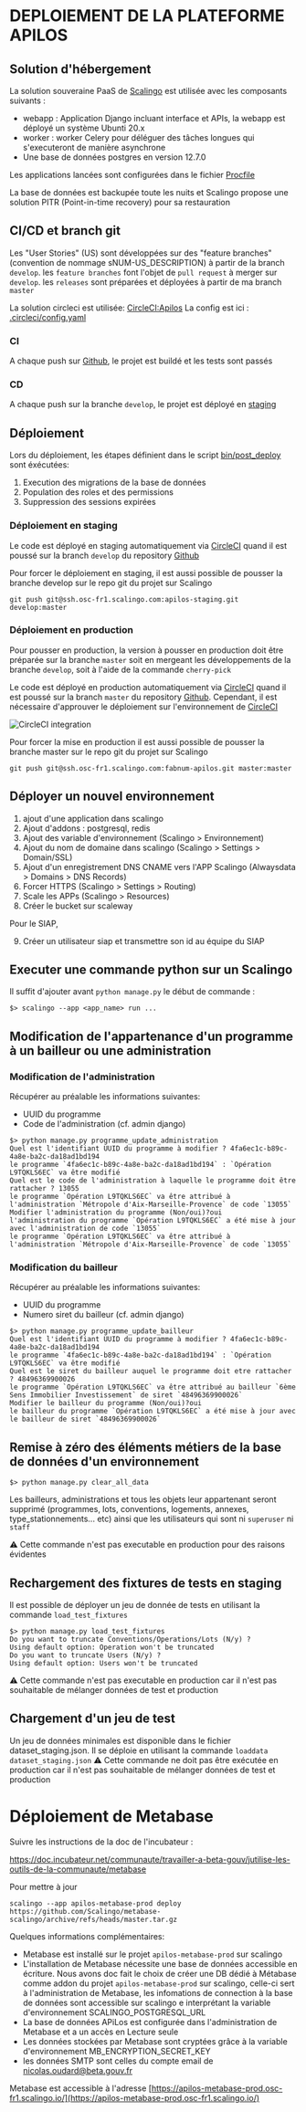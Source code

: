 # DEPLOIEMENT DE LA PLATEFORME APILOS

## Solution d'hébergement

La solution souveraine PaaS de [Scalingo](https://dashboard.scalingo.com/apps/osc-fr1/fabnum-apilos) est utilisée avec les composants suivants :
* webapp : Application Django incluant interface et APIs, la webapp est déployé un système Ubunti 20.x
* worker : worker Celery pour déléguer des tâches longues qui s'executeront de manière asynchrone
* Une base de données postgres en version 12.7.0

Les applications lancées sont configurées dans le fichier [Procfile](Procfile)

La base de données est backupée toute les nuits et Scalingo propose une solution PITR (Point-in-time recovery) pour sa restauration

## CI/CD et branch git

Les "User Stories" (US) sont développées sur des "feature branches" (convention de nommage sNUM-US_DESCRIPTION) à partir de la branch `develop`.
les `feature branches` font l'objet de `pull request` à merger sur `develop`.
les `releases` sont préparées et déployées à partir de ma branch `master`

La solution circleci est utilisée: [CircleCI:Apilos](https://app.circleci.com/pipelines/github/MTES-MCT/apilos?filter=all)
La config est ici : [.circleci/config.yaml](.circleci/config.yaml)

### CI

A chaque push sur [Github](https://github.com/MTES-MCT/apilos), le projet est buildé et les tests sont passés

### CD

A chaque push sur la branche `develop`, le projet est déployé en [staging](https://staging.apilos.incubateur.net/)

## Déploiement

Lors du déploiement, les étapes définient dans le script [bin/post_deploy](bin/post_deploy) sont éxécutées:

1. Execution des migrations de la base de données
2. Population des roles et des permissions
3. Suppression des sessions expirées

### Déploiement en staging

Le code est déployé en staging automatiquement via [CircleCI](https://app.circleci.com/pipelines/github/MTES-MCT/apilos) quand il est poussé sur la branch `develop` du repository [Github](https://github.com/MTES-MCT/apilos)

Pour forcer le déploiement en staging, il est aussi possible de pousser la branche develop sur le repo git du projet sur Scalingo

```git push git@ssh.osc-fr1.scalingo.com:apilos-staging.git develop:master```

### Déploiement en production

Pour pousser en production, la version à pousser en production doit être préparée sur la branche `master` soit en mergeant les développements de la branche `develop`, soit à l'aide de la commande `cherry-pick`

Le code est déployé en production automatiquement via [CircleCI](https://app.circleci.com/pipelines/github/MTES-MCT/apilos) quand il est poussé sur la branch `master` du repository [Github](https://github.com/MTES-MCT/apilos). Cependant, il est nécessaire d'approuver le déploiement sur l'environnement de [CircleCI](https://app.circleci.com/pipelines/github/MTES-MCT/apilos)

![CircleCI integration](static/img/circleci.png)

Pour forcer la mise en production il est aussi possible de pousser la branche master sur le repo git du projet sur Scalingo

```git push git@ssh.osc-fr1.scalingo.com:fabnum-apilos.git master:master```

## Déployer un nouvel environnement

1. ajout d'une application dans scalingo
1. Ajout d'addons : postgresql, redis
1. Ajout des variable d'environnement (Scalingo > Environnement)
1. Ajout du nom de domaine dans scalingo (Scalingo > Settings > Domain/SSL)
1. Ajout d'un enregistrement DNS CNAME vers l'APP Scalingo (Alwaysdata > Domains > DNS Records)
1. Forcer HTTPS (Scalingo > Settings > Routing)
1. Scale les APPs (Scalingo > Resources)
1. Créer le bucket sur scaleway

Pour le SIAP,

9. Créer un utilisateur siap et transmettre son id au équipe du SIAP

## Executer une commande python sur un Scalingo

Il suffit d'ajouter avant `python manage.py` le début de commande :

```
$> scalingo --app <app_name> run ...
```

## Modification de l'appartenance d'un programme à un bailleur ou une administration

### Modification de l'administration

Récupérer au préalable les informations suivantes:
* UUID du programme
* Code de l'administration (cf. admin django)

```
$> python manage.py programme_update_administration
Quel est l'identifiant UUID du programme à modifier ? 4fa6ec1c-b89c-4a8e-ba2c-da18ad1bd194
le programme `4fa6ec1c-b89c-4a8e-ba2c-da18ad1bd194` : `Opération L9TQKLS6EC` va être modifié
Quel est le code de l'administration à laquelle le programme doit être rattacher ? 13055
le programme `Opération L9TQKLS6EC` va être attribué à l'administration `Métropole d'Aix-Marseille-Provence` de code `13055`
Modifier l'administration du programme (Non/oui)?oui
l'administration du programme `Opération L9TQKLS6EC` a été mise à jour avec l'administration de code `13055`
le programme `Opération L9TQKLS6EC` va être attribué à l'administration `Métropole d'Aix-Marseille-Provence` de code `13055`
```

### Modification du bailleur

Récupérer au préalable les informations suivantes:
* UUID du programme
* Numero siret du bailleur (cf. admin django)

```
$> python manage.py programme_update_bailleur
Quel est l'identifiant UUID du programme à modifier ? 4fa6ec1c-b89c-4a8e-ba2c-da18ad1bd194
le programme `4fa6ec1c-b89c-4a8e-ba2c-da18ad1bd194` : `Opération L9TQKLS6EC` va être modifié
Quel est le siret du bailleur auquel le programme doit etre rattacher ? 48496369900026
le programme `Opération L9TQKLS6EC` va être attribué au bailleur `6ème Sens Immobilier Investissement` de siret `48496369900026`
Modifier le bailleur du programme (Non/oui)?oui
le bailleur du programme `Opération L9TQKLS6EC` a été mise à jour avec le bailleur de siret `48496369900026`
```

## Remise à zéro des éléments métiers de la base de données d'un environnement

```
$> python manage.py clear_all_data
```

Les bailleurs, administrations et tous les objets leur appartenant seront supprimé (programmes, lots, conventions, logements, annexes, type_stationnements... etc)
ainsi que les utilisateurs qui sont ni `superuser` ni `staff`

⚠️ Cette commande n'est pas executable en production pour des raisons évidentes

## Rechargement des fixtures de tests en staging

Il est possible de déployer un jeu de donnée de tests en utilisant la commande `load_test_fixtures`

```
$> python manage.py load_test_fixtures
Do you want to truncate Conventions/Operations/Lots (N/y) ?
Using default option: Operation won't be truncated
Do you want to truncate Users (N/y) ?
Using default option: Users won't be truncated
```

⚠️ Cette commande n'est pas executable en production car il n'est pas souhaitable de mélanger données de test et production

## Chargement d'un jeu de test

Un jeu de données minimales est disponible dans le fichier dataset_staging.json. Il se déploie en utilisant la commande `loaddata dataset_staging.json`
⚠️ Cette commande ne doit pas être exécutée en production car il n'est pas souhaitable de mélanger données de test et production


# Déploiement de Metabase

Suivre les instructions de la doc de l'incubateur :

https://doc.incubateur.net/communaute/travailler-a-beta-gouv/jutilise-les-outils-de-la-communaute/metabase

Pour mettre à jour

```
scalingo --app apilos-metabase-prod deploy https://github.com/Scalingo/metabase-scalingo/archive/refs/heads/master.tar.gz
```

Quelques informations complémentaires:
* Metabase est installé sur le projet `apilos-metabase-prod` sur scalingo
* L'installation de Metabase nécessite une base de données accessible en écriture. Nous avons doc fait le choix de créer une DB dédié à Métabase comme addon du projet `apilos-metabase-prod` sur scalingo, celle-ci sert à l'administration de Metabase, les infomations de connection à la base de données sont accessible sur scalingo e interprétant la variable d'environnement SCALINGO_POSTGRESQL_URL
* La base de données APiLos est configurée dans l'administration de Metabase et a un accès en Lecture seule
* Les données stockées par Metabase sont cryptées grâce à la variable d'environnement MB_ENCRYPTION_SECRET_KEY
* les données SMTP sont celles du compte email de nicolas.oudard@beta.gouv.fr

Metabase est accessible à l'adresse [https://apilos-metabase-prod.osc-fr1.scalingo.io/](https://apilos-metabase-prod.osc-fr1.scalingo.io/)

